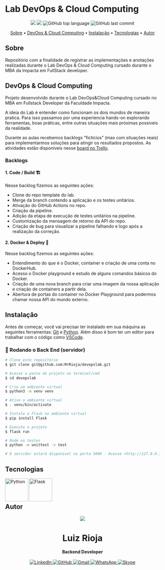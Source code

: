 # Lab DevOps & Cloud Computing

<p align="center">
  <img src="https://img.shields.io/static/v1?label=lab&message=devops/cloud&color=blueviolet&style=for-the-badge"/>
  <img src="https://img.shields.io/github/license/MrRioja/devopslab?color=blueviolet&logo=License&style=for-the-badge"/>
  <img alt="GitHub top language" src="https://img.shields.io/github/languages/top/MrRioja/devopslab?color=blueviolet&logo=python&logoColor=white&style=for-the-badge">
  <img alt="GitHub last commit" src="https://img.shields.io/github/last-commit/MrRioja/devopslab?color=blueviolet&style=for-the-badge">
</p>

<p align="center">
  <a href="#sobre">Sobre</a> •
  <a href="#devops--cloud-computing">DevOps & Cloud Computing</a> •
  <a href="#instalação">Instalação</a> •
  <a href="#tecnologias">Tecnologias</a> •
  <a href="#autor">Autor</a>  
</p>

## Sobre

Repositório com a finalidade de registrar as implementações e anotações realizadas durante o Lab DevOps & Cloud Computing cursado durante o MBA da Impacta em FullStack developer.

## DevOps & Cloud Computing

Projeto desenvolvido durante o Lab DevOps&Cloud Computing cursado no MBA em Fullstack Developer da Faculdade Impacta.

A ideia do Lab é entender como funcionam os dois mundos de maneira pratica. Para isso passamos por uma experiencia hands-on explorando ferramentas, boas práticas, entre outras situações mais próximas possíveis da realidade.

Durante as aulas recebemos backlogs "fictícios" (mas com situações reais) para implementarmos soluções para atingir os resultados propostos. As atividades estão disponíveis nesse [board no Trello](https://trello.com/b/Lm30X87r/lab-devops-cloud-computing).

### Backlogs

#### 1. Code / Build 🏗

Nesse backlog fizemos as seguintes ações:

- Clone do repo template do lab.
- Merge da branch contendo a aplicação e os testes unitários.
- Ativação do GitHub Actions no repo.
- Criação da pipeline.
- Adição da etapa de execução de testes unitários na pipeline.
- Customização da mensagem de retorno da API do repo.
- Criação de bug para visualizar a pipeline falhando e logo após a realização da correção.

#### 2. Docker & Deploy 🚚

Nesse backlog fizemos as seguintes ações:

- Entendimento do que é o Docker, container e criação de uma conta no DockerHub.
- Acesso o Docker playground e estudo de alguns comandos básicos do Docker.
- Criação de uma nova branch para criar uma imagem da nossa aplicação e criação de containers a partir dela.
- Abertura de portas do container no Docker Playground para podermos chamar nossa API do mundo externo.

## Instalação

Antes de começar, você vai precisar ter instalado em sua máquina as seguintes ferramentas:
[Git](https://git-scm.com) e [Python](https://www.python.org/).
Além disso é bom ter um editor para trabalhar com o código como [VSCode](https://code.visualstudio.com/).

### 🎲 Rodando o Back End (servidor)

```bash
# Clone este repositório
$ git clone git@github.com:MrRioja/devopslab.git

# Acesse a pasta do projeto no terminal/cmd
$ cd devopslab

# Crie um ambiente virtual
$ python3 -m venv venv

# Ative o ambiente virtual
$ . venv/bin/activate

# Instale o Flask no ambiente virtual
$ pip install Flask

# Execute o projeto
$ flask run

# Rode os testes
$ python -m unittest -v test

# O servidor estará disponível na porta 5000 - Acesse <http://127.0.0.1:5000>
```

## Tecnologias

<img align="left" src="https://logos-world.net/wp-content/uploads/2021/10/Python-Logo.png" alt="Python" height="75" />

<img align="left" src="https://upload.wikimedia.org/wikipedia/commons/thumb/3/3c/Flask_logo.svg/1280px-Flask_logo.svg.png" alt="Flask" height="75"/>

<br><br><br>

## Autor

<div align="center">
<img src="https://images.weserv.nl/?url=avatars.githubusercontent.com/u/55336456?v=4&h=100&w=100&fit=cover&mask=circle&maxage=7d" />
<h1>Luiz Rioja</h1>
<strong>Backend Developer</strong>
<br/>
<br/>

<a href="https://linkedin.com/in/luizrioja" target="_blank">
<img alt="LinkedIn" src="https://img.shields.io/badge/linkedin-%230077B5.svg?style=for-the-badge&logo=linkedin&logoColor=white"/>
</a>

<a href="https://github.com/mrrioja" target="_blank">
<img alt="GitHub" src="https://img.shields.io/badge/github-%23121011.svg?style=for-the-badge&logo=github&logoColor=white"/>
</a>

<a href="mailto:lulyrioja@gmail.com?subject=Fala%20Dev" target="_blank">
<img alt="Gmail" src="https://img.shields.io/badge/Gmail-D14836?style=for-the-badge&logo=gmail&logoColor=white" />
</a>

<a href="https://api.whatsapp.com/send?phone=5511933572652" target="_blank">
<img alt="WhatsApp" src="https://img.shields.io/badge/WhatsApp-25D366?style=for-the-badge&logo=whatsapp&logoColor=white"/>
</a>

<a href="https://join.skype.com/invite/tvBbOq03j5Uu" target="_blank">
<img alt="Skype" src="https://img.shields.io/badge/SKYPE-%2300AFF0.svg?style=for-the-badge&logo=Skype&logoColor=white"/>
</a>

<br/>
<br/>
</div>
